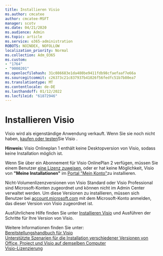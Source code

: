 ```yaml
---
title: Installieren Visio
ms.author: cmcatee
author: cmcatee-MSFT
manager: scotv
ms.date: 04/21/2020
ms.audience: Admin
ms.topic: article
ms.service: o365-administration
ROBOTS: NOINDEX, NOFOLLOW
localization_priority: Normal
ms.collection: Adm_O365
ms.custom:
- "1764"
- "9000201"
ms.openlocfilehash: 31c086683e1da480be9411fdb98cfaefaaf7e66a
ms.sourcegitcommit: c26373c21c837937b41026f56fedfc51b7b80ea7
ms.translationtype: MT
ms.contentlocale: de-DE
ms.lasthandoff: 01/12/2022
ms.locfileid: "61872946"
---
```

# <a name="install-visio"></a>Installieren Visio

Visio wird als eigenständige Anwendung verkauft. Wenn Sie sie noch nicht haben, [kaufen oder testen](https://products.office.com/visio)Sie Visio . 

**Hinweis:** Visio Onlineplan 1 enthält keine Desktopversion von Visio, sodass keine Installation möglich ist.

Wenn Sie über ein Abonnement für Visio OnlinePlan 2 verfügen, müssen Sie einem Benutzer [eine Lizenz zuweisen,](https://docs.microsoft.com/microsoft-365/admin/add-users/add-users) oder er hat keine Möglichkeit, Visio von **"Meine Installationen"** im [Portal "Mein Konto"](https://portal.office.com/account#installs)zu installieren. 

Nicht-Volumenlizenzversionen von Visio Standard oder Visio Professional sind Microsoft-Konten zugeordnet und können nicht im Admin Center verwaltet werden. Um diese Versionen zu installieren, müssen sich Benutzer bei [account.microsoft.com](https://account.microsoft.com) mit dem Microsoft-Konto anmelden, das dieser Version von Visio zugeordnet ist.

Ausführlichere Hilfe finden Sie unter [Installieren Visio](https://support.office.com/article/f98f21e3-aa02-4827-9167-ddab5b025710?wt.mc_id=OfficeAdm_ClientDIA_Alchemy1764) und Ausführen der Schritte für Ihre Version von Visio.

Weitere Informationen finden Sie unter:<br>
[Bereitstellungshandbuch für Visio](https://docs.microsoft.com/deployoffice/deployment-guide-for-visio)<br>
[Unterstützte Szenarien für die Installation verschiedener Versionen von Office, Project und Visio auf demselben Computer](https://docs.microsoft.com/deployoffice/install-different-office-visio-and-project-versions-on-the-same-computer)<br>
[Visio-Lizenzierung](https://products.office.com/visio/microsoft-visio-volume-licensing-visio-for-multiple-users)